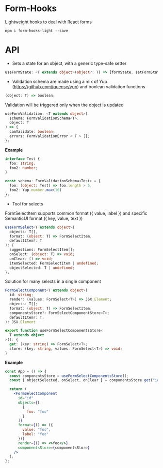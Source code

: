 # Form-Hooks

Lightweight hooks to deal with React forms

`npm i form-hooks-light --save`

# API

- Sets a state for an object, with a generic type-safe setter

```typescript
useFormState: <T extends object>(object?: T) => [formState, setFormState];
```

- Validation schema are made using a mix of Yup (https://github.com/jquense/yup)
  and boolean validation functions

```typescript
(object: T) => boolean;
```

Validation will be triggered only when the object is updated

```typescript
useFormValidation: <T extends object>(
  schema: FormValidationSchema<T>,
  object: T
) => {
  canValidate: boolean;
  errors: FormValidationError < T > [];
};
```

<b>Example</b>

```typescript
interface Test {
  foo: string;
  foo2: number;
}

const schema: FormValidationSchema<Test> = {
  foo: (object: Test) => foo.length > 5,
  foo2: Yup.number.max(10)
};
```

- Tool for selects

FormSelectItem supports common format ({ value, label }) and
specific SemanticUI format ({ key, value, text })

```typescript
useFormSelect<T extends object>(
  objects: T[],
  format: (object: T) => FormSelectItem,
  defaultItem?: T
): {
  suggestions: FormSelectItem[];
  onSelect: (object: T) => void;
  onClear: () => void;
  itemSelected: FormSelectItem | undefined;
  objectSelected: T | undefined;
};
```

Solution for many selects in a single component

```typescript
FormSelectComponent<T extends object>(
  id: string;
  render: (values: FormSelect<T>) => JSX.Element;
  objects: T[];
  format: (object: T) => FormSelectItem;
  componentsStore?: FormSelectComponentStore<T>;
  defaultItem?: T;
): JSX.Element

export function useFormSelectComponentsStore<
  T extends object
>(): {
  get: (key: string) => FormSelect<T>;
  store: (key: string, values: FormSelect<T>) => void;
}
```

<b>Example</b>

```jsx
const App = () => {
  const componentsStore = useFormSelectComponentsStore();
  const { objectSelected, onSelect, onClear } = componentsStore.get("id");

  return (
    <FormSelectComponent
      id="id"
      objects={[
        {
          foo: "foo"
        }
      ]}
      format={() => ({
        value: "foo",
        label: "foo"
      })}
      render={() => <>foo</>}
      componentsStore={componentsStore}
    />
  );
};
```
